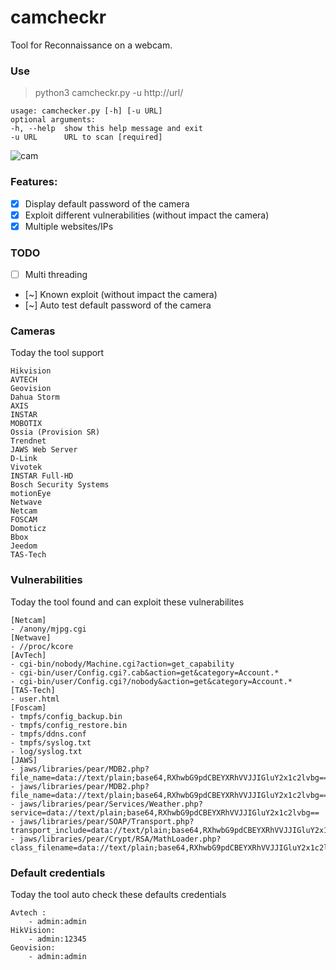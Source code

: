 # camcheckr

Tool for Reconnaissance on a webcam.

### Use

>	 python3 camcheckr.py -u http://url/   
 
	usage: camchecker.py [-h] [-u URL]   
	optional arguments:  
	-h, --help  show this help message and exit  
	-u URL      URL to scan [required] 

![cam](https://user-images.githubusercontent.com/29504335/103356313-def17e00-4ab0-11eb-9d60-06cf9c2919fc.PNG)

### Features:

- [x] Display default password of the camera    
- [x] Exploit different vulnerabilities (without impact the camera)   
- [x] Multiple websites/IPs     

### TODO

- [ ] Multi threading
- [~] Known exploit (without impact the camera)
- [~] Auto test default password of the camera

### Cameras

Today the tool support

>
	Hikvision  
	AVTECH   
	Geovision   
	Dahua Storm   
	AXIS   
	INSTAR   
	MOBOTIX   
	Ossia (Provision SR)   
	Trendnet  
	JAWS Web Server  
	D-Link   
	Vivotek  
	INSTAR Full-HD  
	Bosch Security Systems  
	motionEye  
	Netwave  
	Netcam  
	FOSCAM   
	Domoticz     
	Bbox   
	Jeedom   
	TAS-Tech   

>

### Vulnerabilities

Today the tool found and can exploit these vulnerabilites

>
	[Netcam]   
	- /anony/mjpg.cgi  
	[Netwave]   
	- //proc/kcore  
	[AvTech]   
	- cgi-bin/nobody/Machine.cgi?action=get_capability   
	- cgi-bin/user/Config.cgi?.cab&action=get&category=Account.*   
	- cgi-bin/user/Config.cgi?/nobody&action=get&category=Account.*   
	[TAS-Tech]   
	- user.html   
	[Foscam]
	- tmpfs/config_backup.bin
	- tmpfs/config_restore.bin
	- tmpfs/ddns.conf
	- tmpfs/syslog.txt
	- log/syslog.txt
	[JAWS]
	- jaws/libraries/pear/MDB2.php?file_name=data://text/plain;base64,RXhwbG9pdCBEYXRhVVJJIGluY2x1c2lvbg==  
    - jaws/libraries/pear/MDB2.php?file_name=data://text/plain;base64,RXhwbG9pdCBEYXRhVVJJIGluY2x1c2lvbg==   
    - jaws/libraries/pear/Services/Weather.php?service=data://text/plain;base64,RXhwbG9pdCBEYXRhVVJJIGluY2x1c2lvbg==   
    - jaws/libraries/pear/SOAP/Transport.php?transport_include=data://text/plain;base64,RXhwbG9pdCBEYXRhVVJJIGluY2x1c2lvbg==   
    - jaws/libraries/pear/Crypt/RSA/MathLoader.php?class_filename=data://text/plain;base64,RXhwbG9pdCBEYXRhVVJJIGluY2x1c2lvbg==   

>

### Default credentials

Today the tool auto check these defaults credentials

>
	Avtech :
		- admin:admin
    HikVision: 
    	- admin:12345
    Geovision: 
    	- admin:admin